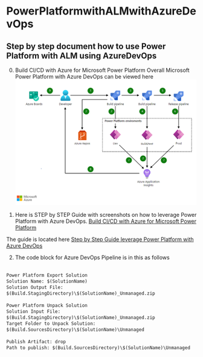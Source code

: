 # PowerPlatformwithALMwithAzureDevOps
## Step by step document how to use Power Platform with ALM using AzureDevOps

0. Build CI/CD with Azure for Microsoft Power Platform 
Overall Microsoft Power Platform with Azure DevOps can be viewed here
![Build CI/CD with Azure for Microsoft Power Platform ](<images/01 Build CICD with Azure for Microsoft Power Platform.png>)

1. Here is STEP by STEP Guide with screenshots on how to leverage Power Platform with Azure DevOps. 
[Build CI/CD with Azure for Microsoft Power Platform](https://learn.microsoft.com/en-us/azure/architecture/solution-ideas/articles/azure-devops-continuous-integration-for-power-platform)



The guide is located here [Step by Step Guide leverage Power Platform with Azure DevOps](<20231228StepbyStepGuide/20231219 - ALM with Power Platform - Azure DevOps - GitHub.pdf>)

2. The code block for Azure DevOps Pipeline is in this as follows

```

Power Platform Export Solution
Solution Name: $(SolutionName)
Solution Output File: $(Build.StagingDirectory)\$(SolutionName)_Unmanaged.zip

Power Platform Unpack Solution
Solution Input File: $(Build.StagingDirectory)\$(SolutionName)_Unmanaged.zip
Target Folder to Unpack Solution: $(Build.SourcesDirectory)\$(SolutionName)\Unmanaged

Publish Artifact: drop
Path to publish: $(Build.SourcesDirectory)\$(SolutionName)\Unmanaged

```